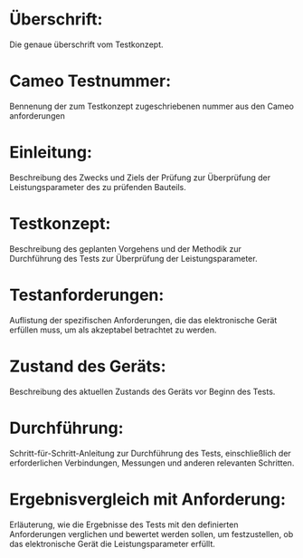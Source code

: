 # Überschrift: 
Die genaue überschrift vom Testkonzept.

# Cameo Testnummer:
Bennenung der zum Testkonzept zugeschriebenen nummer aus den Cameo anforderungen

# Einleitung:
Beschreibung des Zwecks und Ziels der Prüfung zur Überprüfung der Leistungsparameter des zu prüfenden Bauteils.

# Testkonzept:
Beschreibung des geplanten Vorgehens und der Methodik zur Durchführung des Tests zur Überprüfung der Leistungsparameter.

# Testanforderungen:
Auflistung der spezifischen Anforderungen, die das elektronische Gerät erfüllen muss, um als akzeptabel betrachtet zu werden.

# Zustand des Geräts:
Beschreibung des aktuellen Zustands des Geräts vor Beginn des Tests.

# Durchführung:
Schritt-für-Schritt-Anleitung zur Durchführung des Tests, einschließlich der erforderlichen Verbindungen, Messungen und anderen relevanten Schritten.

# Ergebnisvergleich mit Anforderung:
Erläuterung, wie die Ergebnisse des Tests mit den definierten Anforderungen verglichen und bewertet werden sollen, um festzustellen, ob das elektronische Gerät die Leistungsparameter erfüllt.